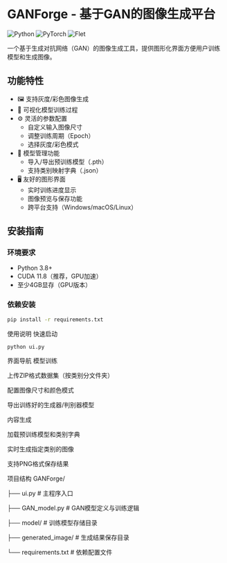 # GANForge - 基于GAN的图像生成平台

![Python](https://img.shields.io/badge/Python-3.8%2B-blue)
![PyTorch](https://img.shields.io/badge/PyTorch-2.0%2B-red)
![Flet](https://img.shields.io/badge/GUI-Flet-green)

一个基于生成对抗网络（GAN）的图像生成工具，提供图形化界面方便用户训练模型和生成图像。

## 功能特性

- 🖼️ 支持灰度/彩色图像生成
- 🧠 可视化模型训练过程
- ⚙️ 灵活的参数配置
  - 自定义输入图像尺寸
  - 调整训练周期（Epoch）
  - 选择灰度/彩色模式
- 📁 模型管理功能
  - 导入/导出预训练模型（.pth）
  - 支持类别映射字典（.json）
- 🖥️ 友好的图形界面
  - 实时训练进度显示
  - 图像预览与保存功能
  - 跨平台支持（Windows/macOS/Linux）

## 安装指南

### 环境要求
- Python 3.8+
- CUDA 11.8（推荐，GPU加速）
- 至少4GB显存（GPU版本）

### 依赖安装
```bash
pip install -r requirements.txt
```

使用说明
快速启动
```bash
python ui.py
```
界面导航
模型训练

上传ZIP格式数据集（按类别分文件夹）

配置图像尺寸和颜色模式

导出训练好的生成器/判别器模型

内容生成

加载预训练模型和类别字典

实时生成指定类别的图像

支持PNG格式保存结果


项目结构
GANForge/

├── ui.py                # 主程序入口

├── GAN_model.py         # GAN模型定义与训练逻辑

├── model/               # 训练模型存储目录

├── generated_image/     # 生成结果保存目录

└── requirements.txt     # 依赖配置文件
